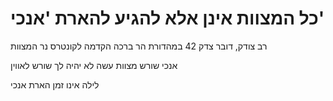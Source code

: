 # כל המצוות אינן אלא להגיע להארת 'אנכי'

רב צודק, דובר צדק 42 במהדורת הר ברכה
הקדמה לקונטרס נר המצוות

אנכי שורש מצוות עשה
לא יהיה לך שורש לאווין

לילה אינו זמן הארת אנכי